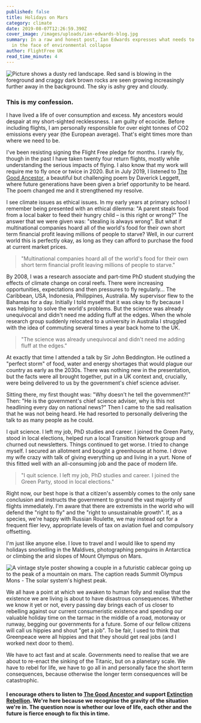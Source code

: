 ```yaml
---
published: false
title: Holidays on Mars
category: climate
date: 2019-08-07T12:26:59.390Z
cover_image: /images/uploads/ian-edwards-blog.jpg
summary: In a raw and honest post, Ian Edwards expresses what needs to be done
  in the face of environmental collapse
author: FlightFree UK
read_time_minute: 4
---
```

![Picture shows a dusty red landscape. Red sand is blowing in the foreground and craggy dark brown rocks are seen growing increasingly further away in the background. The sky is ashy grey and cloudy. ](/images/uploads/juli-kosolapova-unsplash-mars-desert-.jpg "Photo credit: Juli Kosolapova (Source: Unsplash) ")

### This is my confession.

I have lived a life of over consumption and excess. My ancestors would despair at my short-sighted recklessness. I am guilty of ecocide. Before including flights, I am personally responsible for over eight tonnes of CO2 emissions every year (the European average). That's eight times more than where we need to be.

I've been resisting signing the Flight Free pledge for months. I rarely fly, though in the past I have taken twenty four return flights, mostly while understanding the serious impacts of flying. I also know that my work will require me to fly once or twice in 2020. But in July 2019, I listened to [The Good Ancestor,](https://www.youtube.com/watch?v=-wUu_WRf9ww&vl=en) a beautiful but challenging poem by Daverick Leggett, where future generations have been given a brief opportunity to be heard. The poem changed me and it strengthened my resolve.

I see climate issues as ethical issues. In my early years at primary school I remember being presented with an ethical dilemma: "A parent steals food from a local baker to feed their hungry child –  is this right or wrong?" The answer that we were given was: "stealing is always wrong". But what if multinational companies hoard all of the world's food for their own short term financial profit leaving millions of people to starve? Well, in our current world this is perfectly okay, as long as they can afford to purchase the food at current market prices.

> "Multinational companies hoard all of the world's food for their own short term financial profit leaving millions of people to starve."

By 2008, I was a research associate and part-time PhD student studying the effects of climate change on coral reefs. There were increasing opportunities, expectations and then pressures to fly regularly... The Caribbean, USA, Indonesia, Philippines, Australia. My supervisor flew to the Bahamas for a day. Initially I told myself that it was okay to fly because I was helping to solve the world's problems. But the science was already unequivocal and didn't need me adding fluff at the edges. When the whole research group suddenly relocated to a university in Australia I struggled with the idea of commuting several times a year back home to the UK.

> "The science was already unequivocal and didn't need me adding fluff at the edges."

At exactly that time I attended a talk by Sir John Beddington. He outlined a "perfect storm" of food, water and energy shortages that would plague our country as early as the 2030s. There was nothing new in the presentation, but the facts were all brought together, put in a UK context and, crucially, were being delivered to us by the government's chief science adviser.

Sitting there, my first thought was: "Why doesn't he tell the government?!" Then: "He is the government's chief science adviser, why is this not headlining every day on national news?" Then I came to the sad realisation that he was not being heard. He had resorted to personally delivering the talk to as many people as he could.

I quit science. I left my job, PhD studies and career. I joined the Green Party, stood in local elections, helped run a local Transition Network group and churned out newsletters. Things continued to get worse. I tried to change myself. I secured an allotment and bought a greenhouse at home. I drove my wife crazy with talk of giving everything up and living in a yurt. None of this fitted well with an all-consuming job and the pace of modern life.

> "I quit science. I left my job, PhD studies and career. I joined the Green Party, stood in local elections."

Right now, our best hope is that a citizen's assembly comes to the only sane conclusion and instructs the government to ground the vast majority of flights immediately. I'm aware that there are extremists in the world who will defend the "right to fly" and the "right to unsustainable growth". If, as a species, we're happy with Russian Roulette, we may instead opt for a frequent flier levy, appropriate levels of tax on aviation fuel and compulsory offsetting. 

I'm just like anyone else. I love to travel and I would like to spend my holidays snorkelling in the Maldives, photographing penguins in Antarctica or climbing the arid slopes of Mount Olympus on Mars.

![A vintage style poster showing a couple in a futuristic cablecar going up to the peak of a mountain on mars. The caption reads Summit Olympus Mons - The solar system's highest peak. ](/images/uploads/ian-edwards-blog.jpg "Image credit: SpaceX")

We all have a point at which we awaken to human folly and realise that the existence we are living is about to have disastrous consequences. Whether we know it yet or not, every passing day brings each of us closer to rebelling against our current consumeristic existence and spending our valuable holiday time on the tarmac in the middle of a road, motorway or runway, begging our governments for a future. Some of our fellow citizens will call us hippies and shout "get a job". To be fair, I used to think that Greenpeace were all hippies and that they should get real jobs (and I worked next door to them).

We have to act fast and at scale. Governments need to realise that we are about to re-enact the sinking of the Titanic, but on a planetary scale. We have to rebel for life, we have to go all in and personally face the short term consequences, because otherwise the longer term consequences will be catastrophic.

#### I encourage others to listen to [The Good Ancestor ](https://www.youtube.com/watch?v=-wUu_WRf9ww&vl=en)and support [Extinction Rebellion](https://rebellion.earth/). We're here because we recognise the gravity of the situation we're in. The question now is whether our love of life, each other and the future is fierce enough to fix this in time.